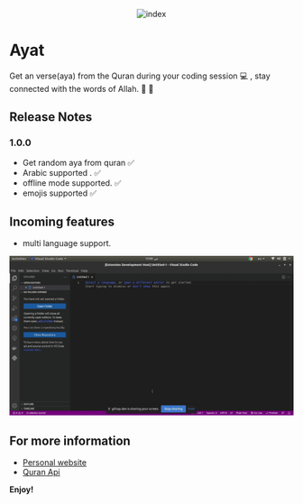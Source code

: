  <p align="center">
 <img src="https://i.ibb.co/QFh2MsC/index.jpg" alt="index" border="0" width="250" height="250">
 </p>

 
# Ayat

Get an verse(aya) from the Quran during your coding session 💻 , stay connected with the words of Allah. 💚 🕋

## Release Notes

### 1.0.0

- Get random aya from quran ✅
- Arabic supported . ✅
- offline mode supported. ✅
- emojis supported ✅

## Incoming features

- multi language support. 

![image info](./images/preview.gif)

## For more information

* [Personal website ](https://hussamadil.com)
* [Quran Api](https://alquran.cloud/api)

**Enjoy!**
